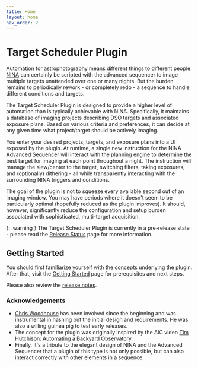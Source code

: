 ```yaml
---
title: Home
layout: home
nav_order: 2
---
```


# Target Scheduler Plugin

Automation for astrophotography means different things to different people.  [NINA](https://nighttime-imaging.eu/) can certainly be scripted with the advanced sequencer to image multiple targets unattended over one or many nights.  But the burden remains to periodically rework - or completely redo - a sequence to handle different conditions and targets.

The Target Scheduler Plugin is designed to provide a higher level of automation than is typically achievable with NINA. Specifically, it maintains a database of imaging projects describing DSO targets and associated exposure plans. Based on various criteria and preferences, it can decide at any given time what project/target should be actively imaging.

You enter your desired projects, targets, and exposure plans into a UI exposed by the plugin. At runtime, a single new instruction for the NINA Advanced Sequencer will interact with the planning engine to determine the best target for imaging at each point throughout a night. The instruction will manage the slew/center to the target, switching filters, taking exposures, and (optionally) dithering - all while transparently interacting with the surrounding NINA triggers and conditions.

The goal of the plugin is not to squeeze every available second out of an imaging window.  You may have periods where it doesn't seem to be particularly optimal (hopefully reduced as the plugin improves).  It should, however, significantly reduce the configuration and setup burden associated with sophisticated, multi-target acquisition.

{: .warning }
The Target Scheduler Plugin is currently in a pre-release state - please read the [Release Status](release.html) page for more information.

## Getting Started
You should first familiarize yourself with the [concepts](concepts.html) underlying the plugin.  After that, visit the [Getting Started](getting-started.html) page for prerequisites and next steps.

Please also review the [release notes](release.html).

### Acknowledgements
* [Chris Woodhouse](https://www.digitalastrophotography.co.uk/about.html) has been involved since the beginning and was instrumental in hashing out the initial design and requirements.  He was also a willing guinea pig to test early releases.
* The concept for the plugin was originally inspired by the AIC video [Tim Hutchison: Automating a Backyard Observatory](https://youtu.be/a4IkAUZkXH0).
* Finally, it's a tribute to the elegant design of NINA and the Advanced Sequencer that a plugin of this type is not only possible, but can also interact correctly with other elements in a sequence.
